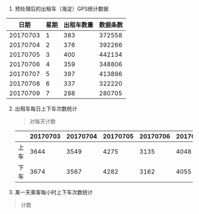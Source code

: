 1. 预处理后的出租车（海淀）GPS统计数据

| 日期 | 星期 | 出租车数量 | 数据条数 |
| ---- | ---- | ---------- | -------- |
| 20170703 | 1 | 383 | 372558 |
| 20170704 | 2 | 376 | 392266 |
| 20170705 | 3 | 400 | 442134 |
| 20170706 | 4 | 359 | 348806 |
| 20170707|5|397|413896|
|20170708|6|337|322220|
|20170709|7|288|280705|

2. 出租车每日上下车次数统计

   > 对每天计数
   
   |      | 20170703 | 20170704 | 20170705 | 20170706 | 20170707 | 20170708 | 20170709 |
   | ---- | -------- | -------- | -------- | -------- | -------- | -------- | -------- |
   | 上车 | 3644     | 3549     | 4275     | 3135     | 4048     | 2803     | 2561     |
   | 下车 | 3674     | 3567     | 4282     | 3162     | 4055     | 2825     | 2599     |
   
   
   
3. 某一天乘客每小时上下车次数统计

> 计数